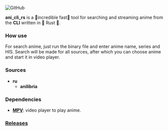 ![GitHub](https://img.shields.io/github/license/Desiders/ani_cli_rs)

**ani_cli_rs** is a 🚀incredible fast🚀 tool for searching and streaming anime from the **CLI** written in 🚀 Rust 🚀.

### How use
For search anime, just run the binary file and enter anime name, series and HIS. Search will be made for all sources, after which you can choose anime and start it in video player.

### Sources
- **ru**
  - **anilibria**

### Dependencies
- **[MPV](https://mpv.io/installation/)**: video player to play anime.

### [Releases](https://github.com/Desiders/ani_cli_rs/releases)
